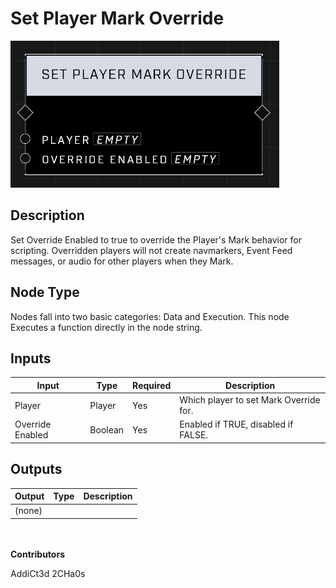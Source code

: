 # Set Player Mark Override
![](../../../.gitbook/assets/set-player-mark-override.png)
## Description
Set Override Enabled to true to override the Player's Mark behavior for scripting. Overridden players will not create navmarkers, Event Feed messages, or audio for other players when they Mark.

## Node Type
Nodes fall into two basic categories: Data and Execution. This node Executes a function directly in the node string.

## Inputs
| Input | Type | Required | Description |
|------------------|------------------|----------|--------------------------------------------------------------|
| Player | Player | Yes | Which player to set Mark Override for. |
| Override Enabled | Boolean | Yes | Enabled if TRUE, disabled if FALSE. |

## Outputs
| Output | Type | Description |
|------------------|------------------|--------------------------------------------------------------|
| (none) | | |

\
\
**Contributors**

AddiCt3d 2CHa0s